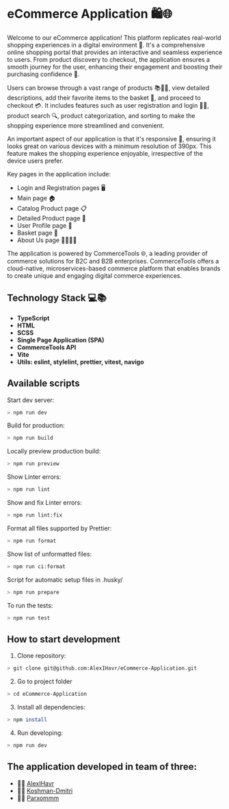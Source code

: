 # eCommerce Application 🛍️🌐

Welcome to our eCommerce application! This platform replicates real-world shopping experiences in a digital environment 🏪. It's a comprehensive online shopping portal that provides an interactive and seamless experience to users. From product discovery to checkout, the application ensures a smooth journey for the user, enhancing their engagement and boosting their purchasing confidence 🚀.

Users can browse through a vast range of products 📚👗👟, view detailed descriptions, add their favorite items to the basket 🛒, and proceed to checkout 💳. It includes features such as user registration and login 📝🔐, product search 🔍, product categorization, and sorting to make the shopping experience more streamlined and convenient.

An important aspect of our application is that it's responsive 📲, ensuring it looks great on various devices with a minimum resolution of 390px. This feature makes the shopping experience enjoyable, irrespective of the device users prefer.

Key pages in the application include:

- Login and Registration pages 🖥️
- Main page 🏠
- Catalog Product page 📋
- Detailed Product page 🔎
- User Profile page 👤
- Basket page 🛒
- About Us page 🙋‍♂️🙋‍♀️

The application is powered by CommerceTools 🌐, a leading provider of commerce solutions for B2C and B2B enterprises. CommerceTools offers a cloud-native, microservices-based commerce platform that enables brands to create unique and engaging digital commerce experiences.

## Technology Stack 💻📚

- **TypeScript**
- **HTML**
- **SCSS**
- **Single Page Application (SPA)**
- **CommerceTools API**
- **Vite**
- **Utils: eslint, stylelint, prettier, vitest, navigo**

## Available scripts

Start dev server:

```bash
> npm run dev
```

Build for production:

```bash
> npm run build
```

Locally preview production build:

```bash
> npm run preview
```

Show Linter errors:

```bash
> npm run lint
```

Show and fix Linter errors:

```bash
> npm run lint:fix
```

Format all files supported by Prettier:

```bash
> npm run format
```

Show list of unformatted files:

```bash
> npm run ci:format
```

Script for automatic setup files in .husky/

```bash
> npm run prepare
```

To run the tests:

```bash
> npm run test
```

## How to start development

1. Clone repository:

```bash
> git clone git@github.com:AlexIHavr/eCommerce-Application.git
```

2. Go to project folder

```bash
> cd eCommerce-Application
```

3. Install all dependencies:

```bash
> npm install
```

4. Run developing:

```bash
> npm run dev
```

## The application developed in team of three:

- 👨‍💻 [AlexIHavr](https://github.com/AlexIHavr)
- 👨‍💻 [Koshman-Dmitri](https://github.com/Koshman-Dmitri)
- 👨‍💻 [Parxommm](https://github.com/Parxommm)
